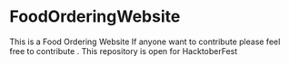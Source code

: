 # FoodOrderingWebsite
This is a Food Ordering Website
If anyone want to contribute please feel free to contribute . 
This repository is open for HacktoberFest
